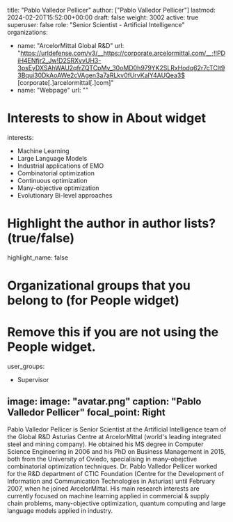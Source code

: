 title: "Pablo Valledor Pellicer"
author: ["Pablo Valledor Pellicer"]
lastmod: 2024-02-20T15:52:00+00:00
draft: false
weight: 3002
active: true
superuser: false
role: "Senior Scientist - Artificial Intelligence"
organizations:
  - name: "ArcelorMittal Global R&D"
    url: "https://urldefense.com/v3/__https://corporate.arcelormittal.com/__;!!PDiH4ENfjr2_Jw!D2SRXyvUH3-3psEyDXSAhWAU2qfrZQTCpMv_30oMD0h979YK2SLRxHodq62r7cTClt93Bqui30DkAoAWe2cVAgen3a7aRLkv0fUrvKalY4AUQea3$ [corporate[.]arcelormittal[.]com]"
  - name: "Webpage"
    url: ""
# Interests to show in About widget
interests:
  - Machine Learning
  - Large Language Models
  - Industrial applications of EMO
  - Combinatorial optimization
  - Continuous optimization
  - Many-objective optimization
  - Evolutionary Bi-level approaches
  
# Highlight the author in author lists? (true/false)
highlight_name: false

# Organizational groups that you belong to (for People widget)
#   Remove this if you are not using the People widget.
user_groups:
- Supervisor

image:
  image: "avatar.png"
  caption: "Pablo Valledor Pellicer"
  focal_point: Right
---
Pablo Valledor Pellicer is Senior Scientist at the Artificial Intelligence team of the Global R&D Asturias Centre at ArcelorMittal (world's leading integrated steel and mining company). He obtained his MS degree in Computer Science Engineering in 2006 and his PhD on Business Management in 2015, both from the University of Oviedo, specialising in many-obejctive combinatorial optimization techniques. 
Dr. Pablo Valledor Pellicer worked for the R&D department of CTIC Foundation (Centre for the Development of Information and Communication Technologies in Asturias) until February 2007, when he joined ArcelorMittal. His main research interests are currently focused on machine learning applied in commercial & supply chain problems, many-objective optimization, quantum computing and large language models applied in industry.
